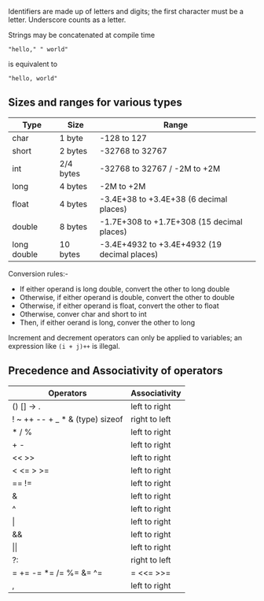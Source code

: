 Identifiers are made up of letters and digits; the first character must be a
letter. Underscore counts as a letter.

Strings may be concatenated at compile time
```
"hello," " world"
```
is equivalent to 
```
"hello, world"
```

## Sizes and ranges for various types
|		Type			|			Size			|							Range								|
|		----			|			----			|							-----								|
|		char			|			1 byte			|						-128 to 127								|
|		short			|			2 bytes			|						-32768 to 32767							|
|		int				|			2/4 bytes		|						-32768 to 32767 / -2M to +2M			|
|		long			|			4 bytes			|						-2M to +2M								|
|		float			|			4 bytes			|				-3.4E+38 to +3.4E+38 (6 decimal places)			|
|		double			|			8 bytes			|				-1.7E+308 to +1.7E+308 (15 decimal places)		|
|		long double		|			10 bytes		|				-3.4E+4932 to +3.4E+4932 (19 decimal places)	|

Conversion rules:-
* If either operand is long double, convert the other to long double
* Otherwise, if either operand is double, convert the other to double
* Otherwise, if either operand is float, convert the other to float
* Otherwise, conver char and short to int
* Then, if either oerand is long, conver the other to long

Increment and decrement operators can only be applied to variables; an
expression like `(i + j)++` is illegal.

## Precedence and Associativity of operators
|				Operators				|	Associativity	|
|				---------				|	-------------	|
| () [] -> .							|	left to right	|
| ! ~ ++ -- + _ * & (type) sizeof		|	right to left	|
| * / %								|	left to right	|
| + - 								|	left to right	|
| << >>								|	left to right	|
| < <= > >=							|	left to right	|
| == !=								|	left to right	|
| &									|	left to right	|
| ^									|	left to right	|
| \|									|	left to right	|
| &&									|	left to right	|
| \|\|									|	left to right	|
| ?:									|	right to left	|
| = += -= *= /= %= &= ^= |= <<= >>=	|	right to left	|
| ,									| 	left to right	|
